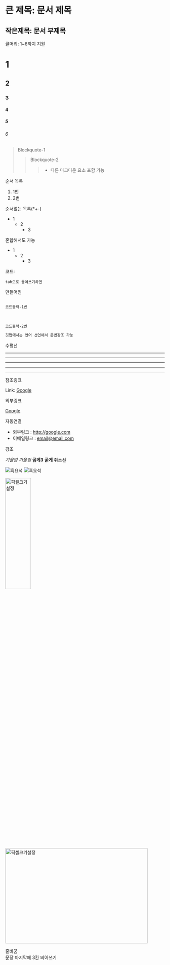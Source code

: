 큰 제목: 문서 제목
===============

작은제목: 문서 부제목
-----------------

글머리: 1~6까지 지원

# 1
## 2
### 3
#### 4
##### 5
###### 6

> Blockquote-1
>   > Blockquote-2
>   >   > - 다른 마크다운 요소 포함 가능

순서 목록
1. 1번
2. 2번

순서없는 목록(*+-)
* 1
    * 2
        * 3

혼합해서도 가능
* 1
    - 2
        + 3

코드:

    tab으로 들여쓰기하면
    
만들어짐

<pre>
<code>
코드블럭-1번

</code>
</pre>

```
코드블럭-2번
```

```python
깃헙에서는 언어 선언해서 문법강조 가능
```

수평선
* * *
***
*****
- - -
-------------------

참조링크

Link: [Google][googlelink]

[googlelink]: https://google.com

외부링크

[Google](https://google.com "google link")

자동연결
* 외부링크 : <http://google.com>
* 이메일링크 : <email@email.com>

강조

*기울임*
_기울임_
**굵게3**
__굵게__
~~취소선~~

![흑요석](https://upload.wikimedia.org/wikipedia/commons/thumb/8/8c/ObsidianOregon.jpg/360px-ObsidianOregon.jpg)
![흑요석](https://upload.wikimedia.org/wikipedia/commons/thumb/8/8c/ObsidianOregon.jpg/360px-ObsidianOregon.jpg "흑요석")

<img src=https://upload.wikimedia.org/wikipedia/commons/thumb/8/8c/ObsidianOregon.jpg/360px-ObsidianOregon.jpg width="40%" height="30%" title="픽셀크기설정">
<img src=https://upload.wikimedia.org/wikipedia/commons/thumb/8/8c/ObsidianOregon.jpg/360px-ObsidianOregon.jpg width="450px" height="300px" title="픽셀크기설정">

줄바꿈   
문장 마지막에 3칸 띄어쓰기


